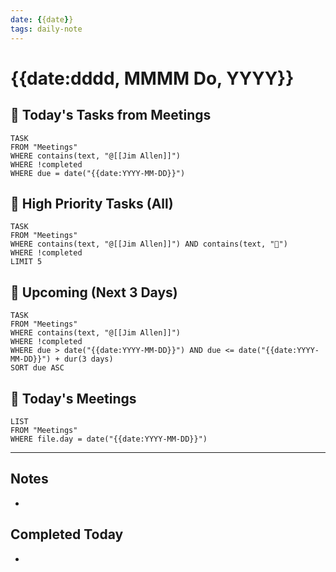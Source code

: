 ```yaml
---
date: {{date}}
tags: daily-note
---
```


# {{date:dddd, MMMM Do, YYYY}}

## 📌 Today's Tasks from Meetings
```dataview
TASK
FROM "Meetings"
WHERE contains(text, "@[[Jim Allen]]")
WHERE !completed
WHERE due = date("{{date:YYYY-MM-DD}}")
```

## 🎯 High Priority Tasks (All)
```dataview
TASK
FROM "Meetings"
WHERE contains(text, "@[[Jim Allen]]") AND contains(text, "🔴")
WHERE !completed
LIMIT 5
```

## 📅 Upcoming (Next 3 Days)
```dataview
TASK
FROM "Meetings"
WHERE contains(text, "@[[Jim Allen]]")
WHERE !completed
WHERE due > date("{{date:YYYY-MM-DD}}") AND due <= date("{{date:YYYY-MM-DD}}") + dur(3 days)
SORT due ASC
```

## 📝 Today's Meetings
```dataview
LIST
FROM "Meetings"
WHERE file.day = date("{{date:YYYY-MM-DD}}")
```

---

## Notes
- 

## Completed Today
- 